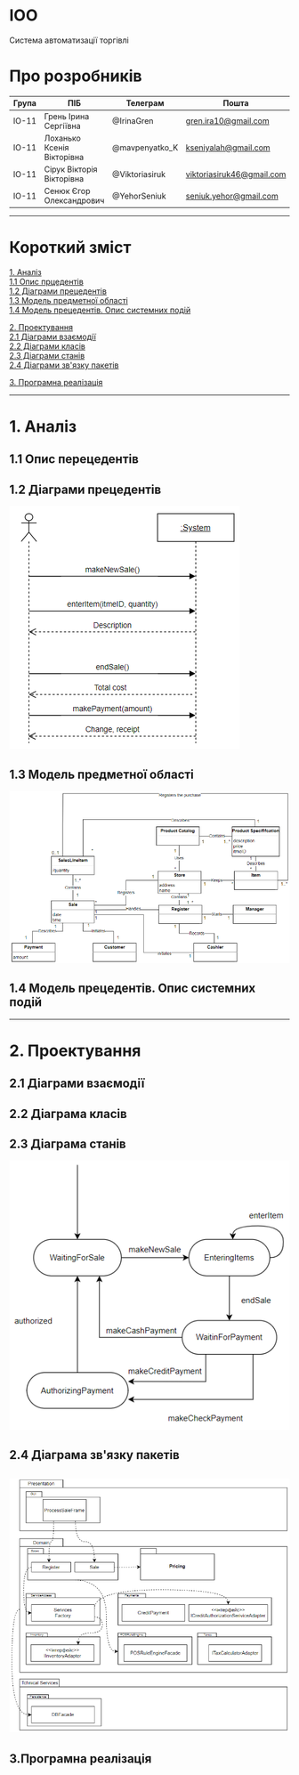 # IOO
Система автоматизації торгівлі
# Про розробників
|Група|ПІБ|Телеграм|Пошта|
|-----|---|-|-|
|ІО-11|Грень Ірина Сергіївна     |@IrinaGren|gren.ira10@gmail.com|
|ІО-11|Лоханько Ксенія Вікторівна|@mavpenyatko_K|kseniyalah@gmail.com|
|ІО-11|Сірук Вікторія Вікторівна |@Viktoriasiruk|viktoriasiruk46@gmail.com|
|ІО-11|Сенюк Єгор Олександрович  |@YehorSeniuk|seniuk.yehor@gmail.com|
---
# Короткий зміст

[1. Аналіз](#1) <br />
    [1.1 Опис прцедентів](#1.1) <br/>
    [1.2 Діаграми прецедентів](#1.2) <br/>
    [1.3 Модель предметної області](#1.3) <br/>
    [1.4 Модель прецедентів. Опис системних подій](#1.4)<br/>

[2. Проектування](#2)<br/>
    [2.1 Діаграми взаємодії](#2.1)<br/>
    [2.2 Діаграми класів](#2.2) <br/>
    [2.3 Діаграми станів](#2.3) <br/>
    [2.4 Діаграми зв'язку пакетів](#2.4) <br/>

[3. Програмна реалізація](#3) <br/>

---
# <a name="1">1. Аналіз</a>
## <a name="1.1">1.1 Опис перецедентів</a>
## <a name="1.2">1.2 Діаграми прецедентів</a>
<img src="img/SequenceDiagram.png"></img>
## <a name="1.3">1.3 Модель предметної області</a>
<img src="img/DomainModel.png"/></img>
## <a name="1.4">1.4 Модель прецедентів. Опис системних подій</a>
---
# <a name="2">2. Проектування</a>
## <a name="2.1">2.1 Діаграми взаємодії</a>
## <a name="2.2">2.2 Діаграма класів</a>
## <a name="2.3">2.3 Діаграма станів</a>
<img src="img/StateDiagram.png"></img>
## <a name="2.4">2.4 Діаграма зв'язку пакетів</a>
<img src="img/PackagesDiagram.png"></img>
---
## <a>3.Програмна реалізація</a>
